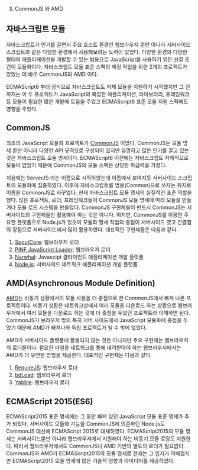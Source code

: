 3. CommonJS 와 AMD

## 자바스크립트 모듈
 자바스크립트가 인기를 끌면서 주요 호스트 환경인 웹브라우저 뿐만 아니라 서버사이드 스크립트와 같은 다양한 환경에서 사용해보려는 노력이 있었다. 다양한 환경의 다양한 형태의 애플리케이션을 개발할 수 있는 범용으로 JavaScript를 사용하기 위한 선결 조건이 모듈화이다. 자바스크립트 모듈 표준 스펙의 제정 작업을 위한 2개의 프로젝트가 있었는 데 바로 CommonJS와 AMD 이다.
 
 ECMAScript6 부터 정식으로 자바스크립트도 자체 모듈을 지원하기 시작했지만 그 전까지는 이 두 프로젝트가 JavaScript의 복잡한 애플리케이션, 라이브러리, 프레임워크등 모듈이 필요한 많은 개발에 도움을 주었고 ECMAScript6 표준 모듈 지원 스펙에도 영향을 주었다.        


## CommonJS
 최초의 JavaScript 모듈화 프로젝트가 [CommonJS](http://www.commonjs.org/) 이었다. CommonJS는 모듈 명세 뿐만 아니라 다양한 API 규격으로 구성되어 있지만 유명하고 많은 인기를 끌고 있는 것은 자바스크립트 모듈 명세이다. ECMAScript6 이전에는 자바스크립트 자체적으로 모듈이 없었기 때문에 CommonJS의 모듈 스펙은 상당한 파급력을 가졌다.
 
 처음에는 ServerJS 라는 이름으로 시작하였는데 이름에서 보여지듯 서버사이드 스크립트의 모듈화에 집중하였다. 이후에 자바스크립트를 범용(Common)으로 쓰자는 취지로 이름을 CommonJS로 바꾸었다. 현재 자바스크립트 모듈 명세의 실질적인 표준 역할을 했다. 많은 프로젝트, 로더, 프레임워크들이 CommonJS 모듈 명세에 따라 모듈을 만들거나 모듈 로드 시스템을 만들었다. CommonJS 구현체들이 반드시 CommonJS는 서버사이드의 구현체들만 활용해야 하는 것은 아니다. 하지만, CommonJS를 이용한 주요한 플랫폼으로 Node.js가 있듯이 모듈화 명세 작업의 중점이 서버사이드 였고 간결함의 장점으로 서버사이드에서 많이 활용하였다. 대표적인 구현체들은 다음과 같다.

1. [SpoutCore](https://sproutcore.com/): 웹브라우저 로더
2. [PINF JavaScript Loader](https://github.com/pinf/loader-js): 웹브라우저 로더
3. [Narwhal](https://github.com/tlrobinson/narwhal): Javascipt 클라이언트 애플리케이션 개발 플랫폼
4. [Node.js](http://nodejs.org): 서버사이드 네트워크 애플리케이션 개발 플랫폼


## AMD(Asynchronous Module Definition)
 [AMD](https://github.com/amdjs)는 비동기 상황에서의 모듈 사용을 더 중점으로 한 CommonJS에서 빠져 나온 프로젝트이다. 비동기 상황은 네트워크상에서 여러 모듈을 다운로드 하는 상황으로 웹브라우저에서 여러 모듈을 다운로드 하는 것에 더 중점을 두었던 프로젝트라 이해하면 된다. CommonJS가 브라우저 밖의 특히 서버 사이드에서 JavaScript 모듈화에 중점을 두었기 때문에 AMD가 빠져나와 독립 프로젝트가 될 수 밖에 없었다.
 
 AMD가 서버사이드 플랫폼에 활용되지 않는 것은 아니지만 주요 구현체는 웹브라우저의 로더들이다. 필요한 파일을 네트워크를 통해 내려받아야 하는 웹브라우저에서는 AMD가 더 유연한 방법을 제공한다. 대표적인 구현체는 다음과 같다.
 
1. [RequireJS](http://requirejs.org/): 웹브라우저 로더
2. [bdLoad](http://bdframework.org/bdLoad/): 웹브라우저 로더
3. [Yabble](http://github.com/jbrantly/yabble): 웹브라우저 로더


## ECMAScript 2015(ES6)
 ECMAScript2015 표준 명세에는 그 동안 빠져 있던 JavaScript 모듈 표준 명세가 추가 되었다. 서버사이드 모듈화 기능을 CommonJS에 의존하던 Node.js도 CommonJS 대신에 ECMAScript 2015로 대체하였다. ECMAScript2015의 모듈 명세는 서버사이드뿐만 아니라 웹브라우저에서 지원해야 하는 비동기 모듈 로딩도 지원한다. 따라서 웹브라우저에서도 CommonJS나 AMD 기반의 별도의 로더가 필요없다. CommonJS와 AMD가 ECMAScript2015의 모듈 명세로 현재는 그 입지가 약해졌지만 ECMAScript2015 모듈 명세에 많은 기술적 영향과 아이디어를 제공하였다.